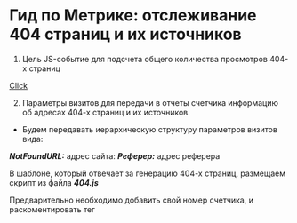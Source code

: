 # Гид по Метрике: отслеживание 404 страниц и их источников

1) Цель JS-событие для подсчета общего количества просмотров 404-х страниц

[Click](image/one.png)

2) Параметры визитов для передачи в отчеты счетчика информацию об адресах 404-х страниц и их источников.

* Будем передавать иерархическую структуру параметров визитов вида: 

___NotFoundURL:___ адрес сайта: ___Реферер:___ адрес реферера

В шаблоне, который отвечает за генерацию 404-х страниц, размещаем скрипт из файла ***404.js***

Предварительно необходимо добавить свой номер счетчика, и раскоментировать тег <script> убрав //

После этого, при посещении 404-й страницы, в Метрику будет уходить информация об адресах таких страниц и их источниках. Проверить корректность передачи данных можно с помощью параметра _ym_debug=1, посетив 404-ю страницу. Данные отобразятся в консоли браузера:

[Click](image/two.png)

## Где смотреть статистику?

Общее количество посещений 404-х страниц можно посмотреть в отчете конверсии по цели «Посещение 404 страниц»:

[Click](image/three.png)

Адреса 404-х страниц и их рефереров можно смотреть в отчете «Параметры визитов»: 

[Click](image/four.png)

Аналогичным образом можно отслеживать 404 страницы без создания цели. В таком случае информация о посещении страниц будет собираться только в параметрах визитов.